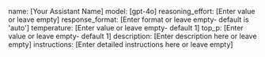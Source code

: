 name: [Your Assistant Name]
model: [gpt-4o]
reasoning_effort: [Enter value or leave empty]
response_format: [Enter format or leave empty- default is 'auto']
temperature: [Enter value or leave empty- default 1]
top_p: [Enter value or leave empty- default 1]
description: [Enter description here or leave empty]
instructions: [Enter detailed instructions here or leave empty]
